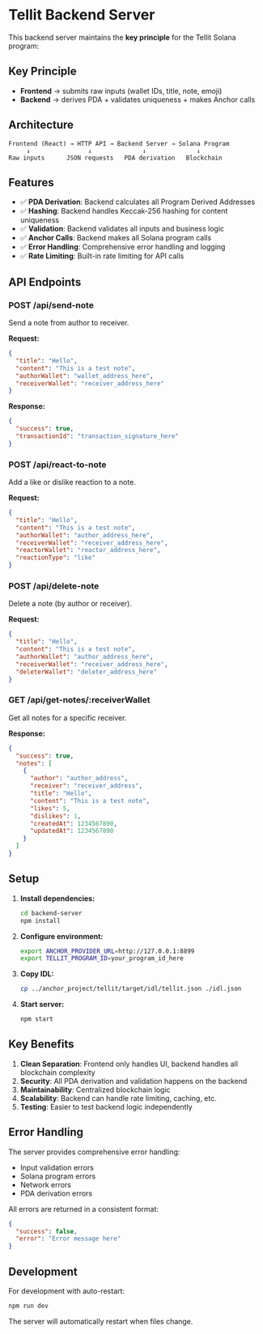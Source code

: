 # Tellit Backend Server

This backend server maintains the **key principle** for the Tellit Solana program:

## Key Principle
- **Frontend** → submits raw inputs (wallet IDs, title, note, emoji)
- **Backend** → derives PDA + validates uniqueness + makes Anchor calls

## Architecture

```
Frontend (React) → HTTP API → Backend Server → Solana Program
     ↓                ↓              ↓              ↓
Raw inputs      JSON requests   PDA derivation   Blockchain
```

## Features

- ✅ **PDA Derivation**: Backend calculates all Program Derived Addresses
- ✅ **Hashing**: Backend handles Keccak-256 hashing for content uniqueness
- ✅ **Validation**: Backend validates all inputs and business logic
- ✅ **Anchor Calls**: Backend makes all Solana program calls
- ✅ **Error Handling**: Comprehensive error handling and logging
- ✅ **Rate Limiting**: Built-in rate limiting for API calls

## API Endpoints

### POST /api/send-note
Send a note from author to receiver.

**Request:**
```json
{
  "title": "Hello",
  "content": "This is a test note",
  "authorWallet": "wallet_address_here",
  "receiverWallet": "receiver_address_here"
}
```

**Response:**
```json
{
  "success": true,
  "transactionId": "transaction_signature_here"
}
```

### POST /api/react-to-note
Add a like or dislike reaction to a note.

**Request:**
```json
{
  "title": "Hello",
  "content": "This is a test note",
  "authorWallet": "author_address_here",
  "receiverWallet": "receiver_address_here",
  "reactorWallet": "reactor_address_here",
  "reactionType": "like"
}
```

### POST /api/delete-note
Delete a note (by author or receiver).

**Request:**
```json
{
  "title": "Hello",
  "content": "This is a test note",
  "authorWallet": "author_address_here",
  "receiverWallet": "receiver_address_here",
  "deleterWallet": "deleter_address_here"
}
```

### GET /api/get-notes/:receiverWallet
Get all notes for a specific receiver.

**Response:**
```json
{
  "success": true,
  "notes": [
    {
      "author": "author_address",
      "receiver": "receiver_address",
      "title": "Hello",
      "content": "This is a test note",
      "likes": 5,
      "dislikes": 1,
      "createdAt": 1234567890,
      "updatedAt": 1234567890
    }
  ]
}
```

## Setup

1. **Install dependencies:**
   ```bash
   cd backend-server
   npm install
   ```

2. **Configure environment:**
   ```bash
   export ANCHOR_PROVIDER_URL=http://127.0.0.1:8899
   export TELLIT_PROGRAM_ID=your_program_id_here
   ```

3. **Copy IDL:**
   ```bash
   cp ../anchor_project/tellit/target/idl/tellit.json ./idl.json
   ```

4. **Start server:**
   ```bash
   npm start
   ```

## Key Benefits

1. **Clean Separation**: Frontend only handles UI, backend handles all blockchain complexity
2. **Security**: All PDA derivation and validation happens on the backend
3. **Maintainability**: Centralized blockchain logic
4. **Scalability**: Backend can handle rate limiting, caching, etc.
5. **Testing**: Easier to test backend logic independently

## Error Handling

The server provides comprehensive error handling:
- Input validation errors
- Solana program errors
- Network errors
- PDA derivation errors

All errors are returned in a consistent format:
```json
{
  "success": false,
  "error": "Error message here"
}
```

## Development

For development with auto-restart:
```bash
npm run dev
```

The server will automatically restart when files change.
